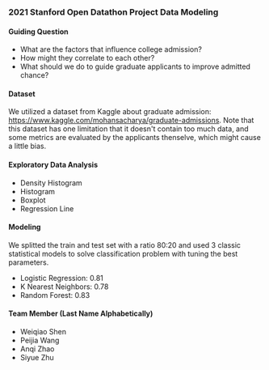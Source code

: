 ### 2021 Stanford Open Datathon Project Data Modeling

#### Guiding Question
- What are the factors that influence college admission? 
- How might they correlate to each other?
- What should we do to guide graduate applicants to improve admitted chance?

#### Dataset
We utilized a dataset from Kaggle about graduate admission: https://www.kaggle.com/mohansacharya/graduate-admissions. Note that this dataset has one limitation that it doesn't contain too much data, and some metrics are evaluated by the applicants thenselve, which might cause a little bias. 

#### Exploratory Data Analysis
- Density Histogram
- Histogram
- Boxplot
- Regression Line

#### Modeling
We splitted the train and test set with a ratio 80:20 and used 3 classic statistical models to solve classification problem with tuning the best parameters. 
- Logistic Regression: 0.81
- K Nearest Neighbors: 0.78
- Random Forest: 0.83

#### Team Member (Last Name Alphabetically)
- Weiqiao Shen
- Peijia Wang
- Anqi Zhao
- Siyue Zhu
